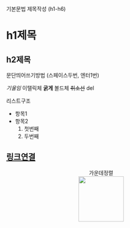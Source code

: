기본문법
제목작성 (h1-h6)
# h1제목
## h2제목

문단띄어쓰기방법
(스페이스두번, 엔터1번)

*기울임* 이탤릭체
**굵게** 볼드체
~~취소선~~ del

리스트구조
- 항목1
- 항목2
  1. 첫번째
  2. 두번째

[링크연결](http://naver.com)
---

<p align="center"> 가운데정렬 <br> <img src="https://health.chosun.com/site/data/img_dir/2023/06/20/2023062002262_0.jpg" width="120" height="auto"> </p>

